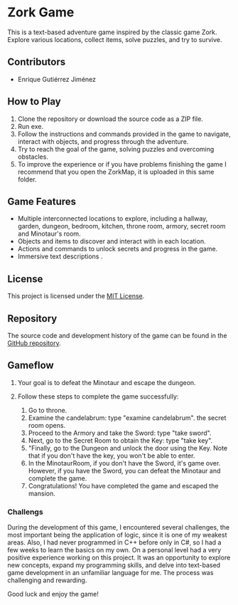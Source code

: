 # Zork Game

This is a text-based adventure game inspired by the classic game Zork. Explore various locations, collect items, solve puzzles, and try to survive.

## Contributors

- Enrique Gutiérrez Jiménez

## How to Play

1. Clone the repository or download the source code as a ZIP file.
2. Run exe.
3. Follow the instructions and commands provided in the game to navigate, interact with objects, and progress through the adventure.
4. Try to reach the goal of the game, solving puzzles and overcoming obstacles.
5. To improve the experience or if you have problems finishing the game I recommend that you open the ZorkMap, it is uploaded in this same folder.

## Game Features

- Multiple interconnected locations to explore, including a hallway, garden, dungeon, bedroom, kitchen, throne room, armory, secret room and Minotaur's room.
- Objects and items to discover and interact with in each location.
- Actions and commands to unlock secrets and progress in the game.
- Immersive text descriptions .

## License

This project is licensed under the [MIT License](LICENSE).

## Repository

The source code and development history of the game can be found in the [GitHub repository](https://github.com/EnriqueGuJi/zork-game).

## Gameflow

1. Your goal is to defeat the Minotaur and escape the dungeon.
2. Follow these steps to complete the game successfully:

   1. Go to throne.
   2. Examine the candelabrum: type "examine candelabrum". the secret room opens.
   3. Proceed to the Armory and take the Sword: type "take sword".
   4. Next, go to the Secret Room to obtain the Key: type "take key".
   5. "Finally, go to the Dungeon and unlock the door using the Key. Note that if you don't have the key, you won't be able to enter.
   6. In the MinotaurRoom, if you don't have the Sword, it's game over. However, if you have the Sword, you can defeat the Minotaur and complete the game.
   7. Congratulations! You have completed the game and escaped the mansion.

### Challengs

During the development of this game, I encountered several challenges, the most important being the application of logic, since it is one of my weakest areas. Also, I had never programmed in C++ before only in C#, so I had a few weeks to learn the basics on my own. On a personal leveI had a very positive experience working on this project.  It was an opportunity to explore new concepts, expand my programming skills, and delve into text-based game development in an unfamiliar language for me. The process was challenging and rewarding.

Good luck and enjoy the game!
